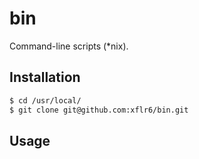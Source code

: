 # bin

Command-line scripts (\*nix).


## Installation

```sh
$ cd /usr/local/
$ git clone git@github.com:xflr6/bin.git
```


## Usage


